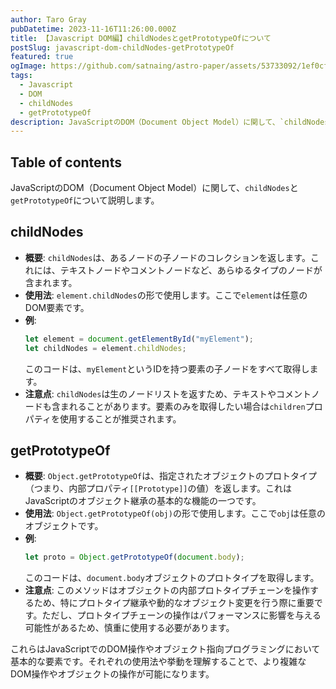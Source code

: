 ```yaml
---
author: Taro Gray
pubDatetime: 2023-11-16T11:26:00.000Z
title: 【Javascript DOM編】childNodesとgetPrototypeOfについて
postSlug: javascript-dom-childNodes-getPrototypeOf
featured: true
ogImage: https://github.com/satnaing/astro-paper/assets/53733092/1ef0cf03-8137-4d67-ac81-84a032119e3a
tags:
  - Javascript
  - DOM
  - childNodes
  - getPrototypeOf
description: JavaScriptのDOM（Document Object Model）に関して、`childNodes`と`getPrototypeOf`について説明します。
---
```


## Table of contents

JavaScriptのDOM（Document Object Model）に関して、`childNodes`と`getPrototypeOf`について説明します。

## childNodes

- **概要**: `childNodes`は、あるノードの子ノードのコレクションを返します。これには、テキストノードやコメントノードなど、あらゆるタイプのノードが含まれます。
- **使用法**: `element.childNodes`の形で使用します。ここで`element`は任意のDOM要素です。
- **例**:
  ```javascript
  let element = document.getElementById("myElement");
  let childNodes = element.childNodes;
  ```
  このコードは、`myElement`というIDを持つ要素の子ノードをすべて取得します。
- **注意点**: `childNodes`は生のノードリストを返すため、テキストやコメントノードも含まれることがあります。要素のみを取得したい場合は`children`プロパティを使用することが推奨されます。

## getPrototypeOf

- **概要**: `Object.getPrototypeOf`は、指定されたオブジェクトのプロトタイプ（つまり、内部プロパティ`[[Prototype]]`の値）を返します。これはJavaScriptのオブジェクト継承の基本的な機能の一つです。
- **使用法**: `Object.getPrototypeOf(obj)`の形で使用します。ここで`obj`は任意のオブジェクトです。
- **例**:
  ```javascript
  let proto = Object.getPrototypeOf(document.body);
  ```
  このコードは、`document.body`オブジェクトのプロトタイプを取得します。
- **注意点**: このメソッドはオブジェクトの内部プロトタイプチェーンを操作するため、特にプロトタイプ継承や動的なオブジェクト変更を行う際に重要です。ただし、プロトタイプチェーンの操作はパフォーマンスに影響を与える可能性があるため、慎重に使用する必要があります。

これらはJavaScriptでのDOM操作やオブジェクト指向プログラミングにおいて基本的な要素です。それぞれの使用法や挙動を理解することで、より複雑なDOM操作やオブジェクトの操作が可能になります。

